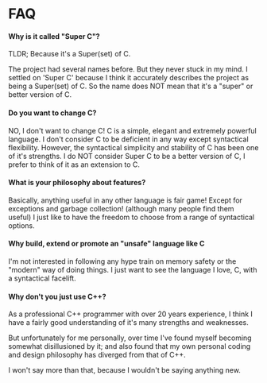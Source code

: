 # FAQ

#### Why is it called "Super C"?

TLDR; Because it's a Super(set) of C.

The project had several names before. But they never stuck in my mind.
I settled on 'Super C' because I think it accurately describes the project as being a Super(set) of C.
So the name does NOT mean that it's a "super" or better version of C.

#### Do you want to change C?

NO, I don't want to change C!
C is a simple, elegant and extremely powerful language.
I don't consider C to be deficient in any way except syntactical flexibility.
However, the syntactical simplicity and stability of C has been one of it's strengths.
I do NOT consider Super C to be a better version of C, I prefer to think of it as an extension to C.

#### What is your philosophy about features?

Basically, anything useful in any other language is fair game!
Except for exceptions and garbage collection! (although many people find them useful)
I just like to have the freedom to choose from a range of syntactical options.

#### Why build, extend or promote an "unsafe" language like C

I'm not interested in following any hype train on memory safety or the "modern" way of doing things.
I just want to see the language I love, C, with a syntactical facelift.

#### Why don't you just use C++?

As a professional C++ programmer with over 20 years experience, I think I have a fairly good understanding of it's many strengths and weaknesses.

But unfortunately for me personally, over time I've found myself becoming somewhat disillusioned by it; and also found that my own personal coding and design philosophy has diverged from that of C++.

I won't say more than that, because I wouldn't be saying anything new.
